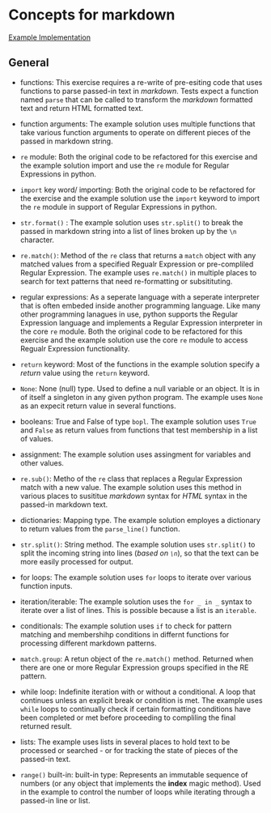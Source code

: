 # Concepts for markdown

[Example Implementation](https://github.com/exercism/python/blob/master/exercises/markdown/example.py)

## General  


- functions: This exercise requires a re-write of pre-esiting code that uses functions to parse passed-in text in _markdown_.  Tests expect a function named `parse` that can be called to transform the _markdown_ formatted text and return HTML formatted text.

- function arguments:  The example solution uses multiple functions that take various function arguments to operate on different pieces of the passed in markdown string.

- `re` module:  Both the original code to be refactored for this exercise and the example solution import and use the `re` module for Regular Expressions in python.

- `import` key word/ importing:  Both the original code to be refactored for the exercise and the example solution use the `import` keyword to import the `re` module in support of Regular Expressions in python.

- `str.format()` :  The example solution uses `str.split()` to break the passed in markdown string into a list of lines broken up by the `\n` character.

- `re.match()`:  Method of the `re` class that returns a `match` object with any matched values from a specified Regualr Expression or pre-compliled Regular Expression.  The example uses `re.match()` in multiple places to search for text patterns that need re-formatting or subsitituting. 

- regular expressions:  As a seperate language with a seperate interpreter that is often embeded inside another programming language.  Like many other programming lanagues in use, python supports the Regular Expression language and implements a Regular Expression interpreter in the core `re` module.  Both the original code to be refactored for this exercise and the example solution use the core `re` module to access Regualr Expression functionality.

- `return` keyword:  Most of the functions in the example solution specify a _return_ value using the `return` keyword.

- `None`:  None (null) type.  Used to define a null variable or an object.  It is in of itself a singleton in any given python program.  The example uses `None` as an expecit return value in several functions.

- booleans:  True and False of type `bopl`.  The example solution uses `True` and `False` as return values from functions that test membership in a list of values.

- assignment:  The example solution uses assingment for variables and other values.

- `re.sub()`:  Metho of the `re` class that replaces a Regular Expression match with a new value.  The example solution uses this method in various places to susititue _markdown_ syntax for _HTML_ syntax in the passed-in markdown text.

- dictionaries:  Mapping type.  The example solution employes a dictionary to return values from the `parse_line()` function.

- `str.split()`:  String method.  The example solution uses `str.split()` to split the incoming string into lines (_based on `\n`_), so that the text can be more easily processed for output.

- for loops:  The example solution uses `for` loops to iterate over various function inputs.

- iteration/iterable:  The example solution uses the `for _ in _` syntax to iterate over a list of lines.  This is possible because a list is an `iterable`.

- conditionals:  The example solution uses `if` to check for pattern matching and membershihp conditions in differnt functions for processing different markdown patterns.

- `match.group`:  A retun object of the `re.match()` method.  Returned when there are one or more Regular Expression groups specified in the RE pattern.

- while loop:  Indefinite iteration with or without a conditional.  A loop that continues unless an explicit break or condition is met.  The example uses `while` loops to continually check if certain formatting conditions have been completed or met before proceeding to compliling the final returned result.

- lists:  The example uses lists in several places to hold text to be processed or searched - or for tracking the state of pieces of the passed-in text.

- `range()` built-in: built-in type: Represents an immutable sequence of numbers (or any object that implements the __index__ magic method).  Used in the example to control the number of loops while iterating through a passed-in line or list.
